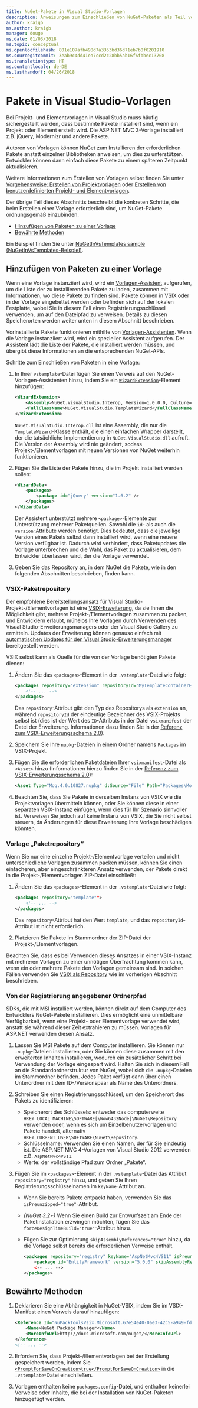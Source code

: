 ```yaml
---
title: NuGet-Pakete in Visual Studio-Vorlagen
description: Anweisungen zum Einschließen von NuGet-Paketen als Teil von Visual Studio Projekt- und Elementvorlagen.
author: kraigb
ms.author: kraigb
manager: douge
ms.date: 01/03/2018
ms.topic: conceptual
ms.openlocfilehash: 801e107afb498d7a3353bd36d71eb7b0f0201910
ms.sourcegitcommit: 3eab9c4dd41ea7ccd2c28bb5ab16f6fbbec13708
ms.translationtype: HT
ms.contentlocale: de-DE
ms.lasthandoff: 04/26/2018
---
```

# <a name="packages-in-visual-studio-templates"></a>Pakete in Visual Studio-Vorlagen

Bei Projekt- und Elementvorlagen in Visual Studio muss häufig sichergestellt werden, dass bestimmte Pakete installiert sind, wenn ein Projekt oder Element erstellt wird. Die ASP.NET MVC 3-Vorlage installiert z.B. jQuery, Modernizr und andere Pakete.

Autoren von Vorlagen können NuGet zum Installieren der erforderlichen Pakete anstatt einzelner Bibliotheken anweisen, um dies zu unterstützen. Entwickler können dann einfach diese Pakete zu einem späteren Zeitpunkt aktualisieren.

Weitere Informationen zum Erstellen von Vorlagen selbst finden Sie unter [Vorgehensweise: Erstellen von Projektvorlagen](/visualstudio/ide/how-to-create-project-templates) oder [Erstellen von benutzerdefinierten Projekt- und Elementvorlagen](/visualstudio/extensibility/creating-custom-project-and-item-templates).

Der übrige Teil dieses Abschnitts beschreibt die konkreten Schritte, die beim Erstellen einer Vorlage erforderlich sind, um NuGet-Pakete ordnungsgemäß einzubinden.

- [Hinzufügen von Paketen zu einer Vorlage](#adding-packages-to-a-template)
- [Bewährte Methoden](#best-practices)

Ein Beispiel finden Sie unter [NuGetInVsTemplates sample (NuGetInVsTemplates-Beispiel)](https://bitbucket.org/marcind/nugetinvstemplates).

## <a name="adding-packages-to-a-template"></a>Hinzufügen von Paketen zu einer Vorlage

Wenn eine Vorlage instanziiert wird, wird ein [Vorlagen-Assistent](/visualstudio/extensibility/how-to-use-wizards-with-project-templates) aufgerufen, um die Liste der zu installierenden Pakete zu laden, zusammen mit Informationen, wo diese Pakete zu finden sind. Pakete können in VSIX oder in der Vorlage eingebettet werden oder befinden sich auf der lokalen Festplatte, wobei Sie in diesem Fall einen Registrierungsschlüssel verwenden, um auf den Dateipfad zu verweisen. Details zu diesen Speicherorten werden weiter unten in diesem Abschnitt beschrieben.

Vorinstallierte Pakete funktionieren mithilfe von [Vorlagen-Assistenten](/visualstudio/extensibility/how-to-use-wizards-with-project-templates). Wenn die Vorlage instanziiert wird, wird ein spezieller Assistent aufgerufen. Der Assistent lädt die Liste der Pakete, die installiert werden müssen, und übergibt diese Informationen an die entsprechenden NuGet-APIs.

Schritte zum Einschließen von Paketen in eine Vorlage:

1. In Ihrer `vstemplate`-Datei fügen Sie einen Verweis auf den NuGet-Vorlagen-Assistenten hinzu, indem Sie ein [`WizardExtension`](/visualstudio/extensibility/wizardextension-element-visual-studio-templates)-Element hinzufügen:

    ```xml
    <WizardExtension>
        <Assembly>NuGet.VisualStudio.Interop, Version=1.0.0.0, Culture=neutral, PublicKeyToken=b03f5f7f11d50a3a</Assembly>
        <FullClassName>NuGet.VisualStudio.TemplateWizard</FullClassName>
    </WizardExtension>
    ```

    `NuGet.VisualStudio.Interop.dll` ist eine Assembly, die nur die `TemplateWizard`-Klasse enthält, die einen einfachen Wrapper darstellt, der die tatsächliche Implementierung in `NuGet.VisualStudio.dll` aufruft. Die Version der Assembly wird nie geändert, sodass Projekt-/Elementvorlagen mit neuen Versionen von NuGet weiterhin funktionieren.

1. Fügen Sie die Liste der Pakete hinzu, die im Projekt installiert werden sollen:

    ```xml
    <WizardData>
        <packages>
            <package id="jQuery" version="1.6.2" />
        </packages>
    </WizardData>
    ```

    Der Assistent unterstützt mehrere `<package>`-Elemente zur Unterstützung mehrerer Paketquellen. Sowohl die `id`- als auch die `version`-Attribute werden benötigt. Dies bedeutet, dass die jeweilige Version eines Pakets selbst dann installiert wird, wenn eine neuere Version verfügbar ist. Dadurch wird verhindert, dass Paketupdates die Vorlage unterbrechen und die Wahl, das Paket zu aktualisieren, dem Entwickler überlassen wird, der die Vorlage verwendet.

1. Geben Sie das Repository an, in dem NuGet die Pakete, wie in den folgenden Abschnitten beschrieben, finden kann.

### <a name="vsix-package-repository"></a>VSIX-Paketrepository

Der empfohlene Bereitstellungsansatz für Visual Studio-Projekt-/Elementvorlagen ist eine [VSIX-Erweiterung](/visualstudio/extensibility/shipping-visual-studio-extensions), da sie Ihnen die Möglichkeit gibt, mehrere Projekt-/Elementvorlagen zusammen zu packen, und Entwicklern erlaubt, mühelos Ihre Vorlagen durch Verwenden des Visual Studio-Erweiterungsmanagers oder der Visual Studio Gallery zu ermitteln. Updates der Erweiterung können genauso einfach mit [automatischen Updates für den Visual Studio-Erweiterungsmanager](/visualstudio/extensibility/how-to-update-a-visual-studio-extension) bereitgestellt werden.

VSIX selbst kann als Quelle für die von der Vorlage benötigten Pakete dienen:

1. Ändern Sie das `<packages>`-Element in der `.vstemplate`-Datei wie folgt:

    ```xml
    <packages repository="extension" repositoryId="MyTemplateContainerExtensionId">
        <!-- ... -->
    </packages>
    ```

    Das `repository`-Attribut gibt den Typ des Repositorys als `extension` an, während `repositoryId` der eindeutige Bezeichner des VSIX-Projekts selbst ist (dies ist der Wert des `ID`-Attributs in der Datei `vsixmanifest` der Datei der Erweiterung. Informationen dazu finden Sie in der [Referenz zum VSIX-Erweiterungsschema 2.0](/visualstudio/extensibility/vsix-extension-schema-2-0-reference)).

1. Speichern Sie Ihre `nupkg`-Dateien in einem Ordner namens `Packages` im VSIX-Projekt.

1. Fügen Sie die erforderlichen Paketdateien Ihrer `vsixmanifest`-Datei als `<Asset>` hinzu (Informationen hierzu finden Sie in der [Referenz zum VSIX-Erweiterungsschema 2.0](/visualstudio/extensibility/vsix-extension-schema-2-0-reference)):

    ```xml
    <Asset Type="Moq.4.0.10827.nupkg" d:Source="File" Path="Packages\Moq.4.0.10827.nupkg" d:VsixSubPath="Packages" />
    ```

1. Beachten Sie, dass Sie Pakete in derselben Instanz von VSIX wie die Projektvorlagen übermitteln können, oder Sie können diese in einer separaten VSIX-Instanz einfügen, wenn dies für Ihr Szenario sinnvoller ist. Verweisen Sie jedoch auf keine Instanz von VSIX, die Sie nicht selbst steuern, da Änderungen für diese Erweiterung Ihre Vorlage beschädigen könnten.

### <a name="template-package-repository"></a>Vorlage „Paketrepository“

Wenn Sie nur eine einzelne Projekt-/Elementvorlage verteilen und nicht unterschiedliche Vorlagen zusammen packen müssen, können Sie einen einfacheren, aber eingeschränkteren Ansatz verwenden, der Pakete direkt in die Projekt-/Elementvorlagen ZIP-Datei einschließt:

1. Ändern Sie das `<packages>`-Element in der `.vstemplate`-Datei wie folgt:

    ```xml
    <packages repository="template"">
        <!-- ... -->
    </packages>
    ```

    Das `repository`-Attribut hat den Wert `template`, und das `repositoryId`-Attribut ist nicht erforderlich.

1. Platzieren Sie Pakete im Stammordner der ZIP-Datei der Projekt-/Elementvorlagen.

Beachten Sie, dass es bei Verwenden dieses Ansatzes in einer VSIX-Instanz mit mehreren Vorlagen zu einer unnötigen Überfrachtung kommen kann, wenn ein oder mehrere Pakete den Vorlagen gemeinsam sind. In solchen Fällen verwenden Sie [VSIX als Repository](#vsix-package-repository) wie im vorherigen Abschnitt beschrieben.

### <a name="registry-specified-folder-path"></a>Von der Registrierung angegebener Ordnerpfad

SDKs, die mit MSI installiert werden, können direkt auf dem Computer des Entwicklers NuGet-Pakete installieren. Dies ermöglicht eine unmittelbare Verfügbarkeit, wenn eine Projekt- oder Elementvorlage verwendet wird, anstatt sie während dieser Zeit extrahieren zu müssen. Vorlagen für ASP.NET verwenden diesen Ansatz.

1. Lassen Sie MSI Pakete auf dem Computer installieren. Sie können nur `.nupkg`-Dateien installieren, oder Sie können diese zusammen mit den erweiterten Inhalten installieren, wodurch ein zusätzlicher Schritt bei Verwendung der Vorlage eingespart wird. Halten Sie sich in diesem Fall an die Standardordnerstruktur von NuGet, wobei sich die `.nupkg`-Dateien im Stammordner befinden. Jedes Paket verfügt dann über einen Unterordner mit dem ID-/Versionspaar als Name des Unterordners.

1. Schreiben Sie einen Registrierungsschlüssel, um den Speicherort des Pakets zu identifizieren:

    - Speicherort des Schlüssels: entweder das computerweite `HKEY_LOCAL_MACHINE\SOFTWARE[\Wow6432Node]\NuGet\Repository` verwenden oder, wenn es sich um Einzelbenutzervorlagen und Pakete handelt, alternativ `HKEY_CURRENT_USER\SOFTWARE\NuGet\Repository`.
    - Schlüsselname: Verwenden Sie einen Namen, der für Sie eindeutig ist. Die ASP.NET MVC 4-Vorlagen von Visual Studio 2012 verwenden z.B. `AspNetMvc4VS11`.
    - Werte: der vollständige Pfad zum Ordner „Pakete“.

1. Fügen Sie im `<packages>`-Element in der `.vstemplate`-Datei das Attribut `repository="registry"` hinzu, und geben Sie Ihren Registrierungsschlüsselnamen im `keyName`-Attribut an.

    - Wenn Sie bereits Pakete entpackt haben, verwenden Sie das `isPreunzipped="true"`-Attribut.
    - *(NuGet 3.2+)* Wenn Sie einen Build zur Entwurfszeit am Ende der Paketinstallation erzwingen möchten, fügen Sie das `forceDesignTimeBuild="true"`-Attribut hinzu.
    - Fügen Sie zur Optimierung `skipAssemblyReferences="true"` hinzu, da die Vorlage selbst bereits die erforderlichen Verweise enthält.

        ```xml
        <packages repository="registry" keyName="AspNetMvc4VS11" isPreunzipped="true">
            <package id="EntityFramework" version="5.0.0" skipAssemblyReferences="true" />
            <-- ... -->
        </packages>
        ```

## <a name="best-practices"></a>Bewährte Methoden

1. Deklarieren Sie eine Abhängigkeit in NuGet-VSIX, indem Sie im VSIX-Manifest einen Verweis darauf hinzufügen:

    ```xml
    <Reference Id="NuPackToolsVsix.Microsoft.67e54e40-0ae3-42c5-a949-fddf5739e7a5" MinVersion="1.7.30402.9028">
        <Name>NuGet Package Manager</Name>
        <MoreInfoUrl>http://docs.microsoft.com/nuget/</MoreInfoUrl>
    </Reference>
    <!-- ... -->
    ```

1. Erfordern Sie, dass Projekt-/Elementvorlagen bei der Erstellung gespeichert werden, indem Sie [`<PromptForSaveOnCreation>true</PromptForSaveOnCreation>`](/visualstudio/extensibility/promptforsaveoncreation-element-visual-studio-templates) in die `.vstemplate`-Datei einschließen.

1. Vorlagen enthalten keine `packages.config`-Datei, und enthalten keinerlei Verweise oder Inhalte, die bei der Installation von NuGet-Paketen hinzugefügt werden.
